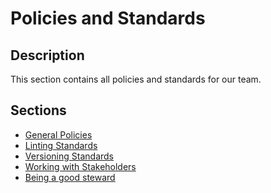 # Policies and Standards

## Description
This section contains all policies and standards for our team.

## Sections

- [General Policies]()
- [Linting Standards]()
- [Versioning Standards]()
- [Working with Stakeholders](./stakeholders.md)
- [Being a good steward]()
